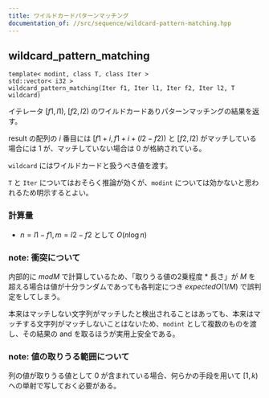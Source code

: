 ```yaml
---
title: ワイルドカードパターンマッチング
documentation_of: //src/sequence/wildcard-pattern-matching.hpp
---
```


## wildcard_pattern_matching
```
template< modint, class T, class Iter >
std::vector< i32 >
wildcard_pattern_matching(Iter f1, Iter l1, Iter f2, Iter l2, T wildcard)
```

イテレータ $[f1, l1)$, $[f2, l2)$ のワイルドカードありパターンマッチングの結果を返す。

result の配列の $i$ 番目には $[f1 + i, f1 + i + (l2 - f2))$ と $[f2, l2)$ がマッチしている場合には 1 が、マッチしていない場合は 0 が格納されている。

`wildcard` にはワイルドカードと扱うべき値を渡す。

`T` と `Iter` についてはおそらく推論が効くが、`modint` については効かないと思われるため明示するとよい。

### 計算量
- $n = l1 - f1, m = l2 - f2$ として $O(n \log n)$

### note: 衝突について
内部的に $mod M$ で計算しているため、「取りうる値の2乗程度 * 長さ」が $M$ を超える場合は値が十分ランダムであっても各判定につき $expected O(1/M)$ で誤判定をしてしまう。

本来はマッチしない文字列がマッチしたと検出されることはあっても、本来はマッチする文字列がマッチしないことはないため、`modint` として複数のものを渡し、その結果の and を取るほうが実用上安全である。

### note: 値の取りうる範囲について
列の値が取りうる値として 0 が含まれている場合、何らかの手段を用いて $[1, k)$ への単射で写しておく必要がある。
